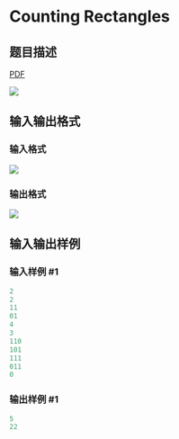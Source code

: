 # Counting Rectangles

## 题目描述

[problemUrl]: https://uva.onlinejudge.org/index.php?option=com_onlinejudge&Itemid=8&category=17&page=show_problem&problem=1443

[PDF](https://uva.onlinejudge.org/external/105/p10502.pdf)

![](https://cdn.luogu.com.cn/upload/vjudge_pic/UVA10502/b43f603a109e65b11e72391637f8638ba8cf85b8.png)

## 输入输出格式

### 输入格式

![](https://cdn.luogu.com.cn/upload/vjudge_pic/UVA10502/06397b2abbb4deae259d3c59b362d9c47686f935.png)

### 输出格式

![](https://cdn.luogu.com.cn/upload/vjudge_pic/UVA10502/afe377b62aef426a5a5e4cfa5f2fa23416bd641f.png)

## 输入输出样例

### 输入样例 #1

```cpp
2
2
11
01
4
3
110
101
111
011
0
```


### 输出样例 #1

```cpp
5
22
```


